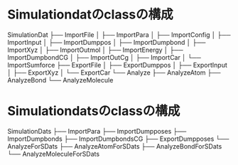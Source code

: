 # Simulationdatのclassの構成

SimulationDat
├── ImportFile
│   ├── ImportPara
│   ├── ImportConfig
│   ├── ImportInput
│   ├── ImportDumppos
│   ├── ImportDumpbond
│   ├── ImportXyz
│   ├── ImportOutmol
│   ├── ImportEnergy
│   ├── ImportDumpbondCG
│   ├── ImportOutCg
│   ├── ImportCar
│   └── ImportSumforce
├── ExportFile
│   ├── ExportDumppos
│   ├── ExportInput
│   ├── ExportXyz
│   └── ExportCar
└── Analyze
    ├── AnalyzeAtom
    ├── AnalyzeBond
    └── AnalyzeMolecule

# Simulationdatsのclassの構成

SimulationDats
├── ImportPara
├── ImportDumpposes
├── ImportDumpbonds
├── ImportDumpbondsCG
├── ExportDumpposes
└── AnalyzeForSDats
    ├── AnalyzeAtomForSDats
    ├── AnalyzeBondForSDats
    └── AnalyzeMoleculeForSDats